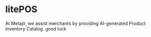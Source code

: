 # litePOS

At Metajir, we assist merchants by providing AI-generated Product Inventory Catalog.
good luck
